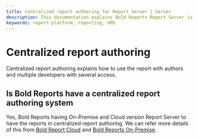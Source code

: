 ```yaml
---
title: Centralized report authering for Report Server | Server
description: This documentation explains Bold Reports Report Server is a centalized location for developers and report authors.
keywords: report-platform, reporting, UMS
---
```


# Centralized report authoring

Centralized report authoring explains how to use the report with authors and multiple developers with several access.

## Is Bold Reports have a centralized report authoring system

Yes, Bold Reports having On-Premise and Cloud version Report Server to have the reports in centralized report authoring.
We can refer more details of this from [Bold Report Cloud](/cloud/overview/#key-features) and [Bold Reports On-Premise](/on-premise/overview/#key-features).
